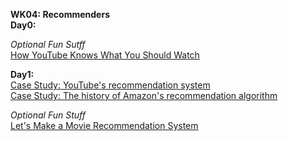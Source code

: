 **WK04: Recommenders**  
**Day0:**  

*Optional Fun Sutff*  
[How YouTube Knows What You Should Watch](https://www.pbs.org/video/how-youtube-knows-what-you-should-watch-vkyoml/)  

**Day1:**  
[Case Study: YouTube's recommendation system](https://blog.youtube/inside-youtube/on-youtubes-recommendation-system/)  
[Case Study: The history of Amazon's recommendation algorithm](https://www.amazon.science/the-history-of-amazons-recommendation-algorithm)  

*Optional Fun Stuff*  
[Let's Make a Movie Recommendation System](https://www.pbs.org/video/lets-make-a-movie-recommendation-system-lab-16-cmtwft/)  
